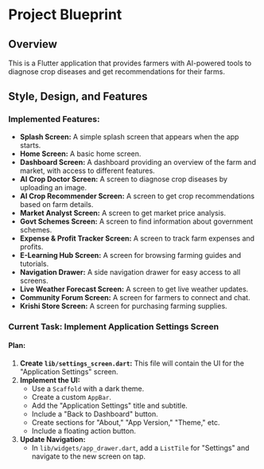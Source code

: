 # Project Blueprint

## Overview

This is a Flutter application that provides farmers with AI-powered tools to diagnose crop diseases and get recommendations for their farms.

## Style, Design, and Features

### Implemented Features:
*   **Splash Screen:** A simple splash screen that appears when the app starts.
*   **Home Screen:** A basic home screen.
*   **Dashboard Screen:** A dashboard providing an overview of the farm and market, with access to different features.
*   **AI Crop Doctor Screen:** A screen to diagnose crop diseases by uploading an image.
*   **AI Crop Recommender Screen:** A screen to get crop recommendations based on farm details.
*   **Market Analyst Screen:** A screen to get market price analysis.
*   **Govt Schemes Screen:** A screen to find information about government schemes.
*   **Expense & Profit Tracker Screen:** A screen to track farm expenses and profits.
*   **E-Learning Hub Screen:** A screen for browsing farming guides and tutorials.
*   **Navigation Drawer:** A side navigation drawer for easy access to all screens.
*   **Live Weather Forecast Screen:** A screen to get live weather updates.
*   **Community Forum Screen:** A screen for farmers to connect and chat.
*   **Krishi Store Screen:** A screen for purchasing farming supplies.

### Current Task: Implement Application Settings Screen

#### Plan:
1.  **Create `lib/settings_screen.dart`:** This file will contain the UI for the "Application Settings" screen.
2.  **Implement the UI:**
    *   Use a `Scaffold` with a dark theme.
    *   Create a custom `AppBar`.
    *   Add the "Application Settings" title and subtitle.
    *   Include a "Back to Dashboard" button.
    *   Create sections for "About," "App Version," "Theme," etc.
    *   Include a floating action button.
3.  **Update Navigation:**
    *   In `lib/widgets/app_drawer.dart`, add a `ListTile` for "Settings" and navigate to the new screen on tap.
